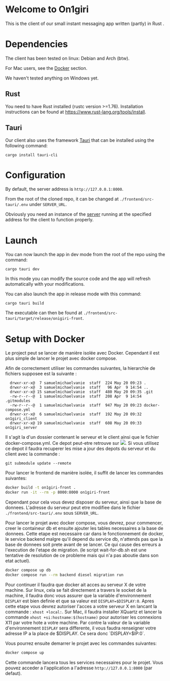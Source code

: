 # Welcome to On1giri

This is the client of our small instant messaging app written (partly) in Rust .

# Dependencies

The client has been tested on linux: Debian and Arch (btw).

For Mac users, see the [Docker](#setup-with-docker) section.

We haven't tested anything on Windows yet.

## Rust

You need to have Rust installed (rustc version >=1.76). Installation instructions can be found at https://www.rust-lang.org/tools/install.

## Tauri

Our client also uses the framework [Tauri](https://tauri.app) that can be installed using the following command: 

`cargo install tauri-cli`

# Configuration

By default, the server address is `http://127.0.0.1:8000`.

From the root of the cloned repo, it can be changed at `./frontend/src-tauri/.env` under `SERVER_URL`.

Obviously you need an instance of the [server](https://github.com/54giri-studios/on1giri_server.git) running at the specified address for the client to function properly.

# Launch

You can now launch the app in dev mode from the root of the repo using the command:

`cargo tauri dev`

In this mode you can modify the source code and the app will refresh automatically with your modifications.

You can also launch the app in release mode with this command:

`cargo tauri build`

The executable can then be found at `./frontend/src-tauri/target/release/onigiri-front`.

# Setup with Docker

Le project peut se lancer de manière isolée avec Docker. Cependant il est plus simple de lancer le projet avec docker compose.

Afin de correctement utiliser les commandes suivantes, la hierarchie de fichiers supposee est la suivante :

```
  drwxr-xr-x@  7 samuelmichaelvanie  staff  224 May 20 09:23 .
  drwxr-xr-x@  3 samuelmichaelvanie  staff   96 Apr  9 14:54 ..
  drwxr-xr-x@ 15 samuelmichaelvanie  staff  480 May 20 09:35 .git
  -rw-r--r--@  1 samuelmichaelvanie  staff  208 Apr  9 14:54 .gitmodules
  -rw-r--r--@  1 samuelmichaelvanie  staff  947 May 20 09:23 docker-compose.yml
  drwxr-xr-x@  6 samuelmichaelvanie  staff  192 May 20 09:32 on1giri_client
  drwxr-xr-x@ 19 samuelmichaelvanie  staff  608 May 20 09:33 on1giri_server
```

Il s'agit la d'un dossier contenant le serveur et le client ainsi que le fichier docker-compose.yml.
Ce depot peut-etre retrouve sur ![](https://github.com/SamuelVanie/the_social_network). Si vous utilisez ce depot il faudra recuperer les mise a jour des depots du serveur et du client avec la commande : 

```
git submodule update --remote
```


Pour lancer le frontend de manière isolée, il suffit de lancer les commandes suivantes:

```bash
docker build -t on1giri-front .
docker run -it --rm -p 8000:8000 on1giri-front
```

Cependant pour cela vous devez disposer du serveur, ainsi que la base de donnees. 
L'adresse du serveur peut etre modifiee dans le fichier `./frontend/src-tauri/.env` sous `SERVER_URL`.

Pour lancer le projet avec docker compose, vous devrez, pour commencer, creer le containeur db et ensuite ajouter les tables necessaires a la base de donnees. Cette etape est necessaire car dans le fonctionnement de docker, le service backend malgre qu'il depend du service db, n'attends pas que la base de donnees soit prete avant de se lancer. Ce qui cause des erreurs a l'execution de l'etape de migration. (le script wait-for-db.sh est une tentative de resolution de ce probleme mais qui n'a pas aboutie dans son etat actuel).

```bash
docker compose up db
docker compose run --rm backend diesel migration run
```


Pour continuer il faudra que docker ait acces au serveur X de votre machine. Sur linux, cela se fait directement a travers le socket de la machine, il faudra donc vous assurer que la variable d'environnement `DISPLAY` est bien definie et que sa valeur est `DISPLAY=$DISPLAY:0`. Apres cette etape vous devrez autoriser l'acces a votre serveur X en lancant la commande : `xhost +local:`. Sur Mac, il faudra installer XQuartz et lancer la commande `xhost +si:hostname:$(hostname)` pour autoriser les connexions X11 par votre hote a votre machine. Par contre la valeur de la variable d'environnement `DISPLAY` sera differente, il vous faudra renseigner votre adresse IP a la place de $DISPLAY. Ce sera donc `DISPLAY=$IP:0`.

Vous pourrez ensuite demarrer le projet avec les commandes suivantes:

```bash
docker compose up
```

Cette commande lancera tous les services necessaires pour le projet. Vous pouvez acceder a l'application a l'adresse `http://127.0.0.1:8000` (par defaut).
